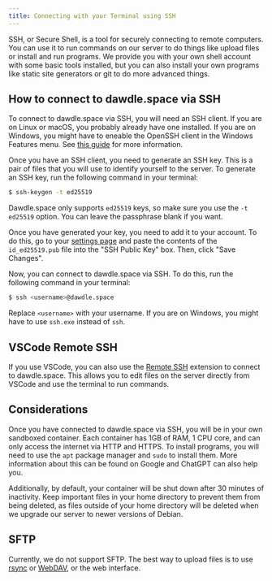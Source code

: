 ```yaml
---
title: Connecting with your Terminal using SSH
---
```


SSH, or Secure Shell, is a tool for securely connecting to remote computers.
You can use it to run commands on our server to do things like upload files or
install and run programs. We provide you with your own shell account with some
basic tools installed, but you can also install your own programs like static site generators or git to do more advanced things.

## How to connect to dawdle.space via SSH

To connect to dawdle.space via SSH, you will need an SSH client. If you are on
Linux or macOS, you probably already have one installed. If you are on Windows, you might have to eneable the OpenSSH client in the Windows Features menu. See [this guide](https://www.howtogeek.com/336775/how-to-enable-and-use-windows-10s-built-in-ssh-commands/) for more information.

Once you have an SSH client, you need to generate an SSH key. This is a pair of
files that you will use to identify yourself to the server. To generate an SSH
key, run the following command in your terminal:

```bash
$ ssh-keygen -t ed25519
```

Dawdle.space only supports `ed25519` keys, so make sure you use the `-t ed25519` option. You can leave the passphrase blank if you want.

Once you have generated your key, you need to add it to your account. To do
this, go to your [settings page](/user/settings) and paste the contents of the
`id_ed25519.pub` file into the "SSH Public Key" box. Then, click "Save Changes".

Now, you can connect to dawdle.space via SSH. To do this, run the following
command in your terminal:

```bash
$ ssh <username>@dawdle.space
```

Replace `<username>` with your username. If you are on Windows, you might have to use `ssh.exe` instead of `ssh`.

## VSCode Remote SSH

If you use VSCode, you can also use the [Remote SSH](https://code.visualstudio.com/docs/remote/ssh) extension to connect to dawdle.space. This allows you to edit files on the server directly from VSCode and use the terminal to run commands.

## Considerations

Once you have connected to dawdle.space via SSH, you will be in your own sandboxed container. Each container has 1GB of RAM, 1 CPU core, and can only access the internet via HTTP and HTTPS. To install programs, you will need to use the `apt` package manager and `sudo` to install them. More information about this can be found on Google and ChatGPT can also help you.

Additionally, by default, your container will be shut down after 30 minutes of inactivity. Keep important files in your home directory to prevent them from being deleted, as files outside of your home directory will be deleted when we upgrade our server to newer versions of Debian.

## SFTP

Currently, we do not support SFTP. The best way to upload files is to use [rsync](/wiki/guide/rsync) or [WebDAV](/wiki/guide/webdav), or the web interface.
